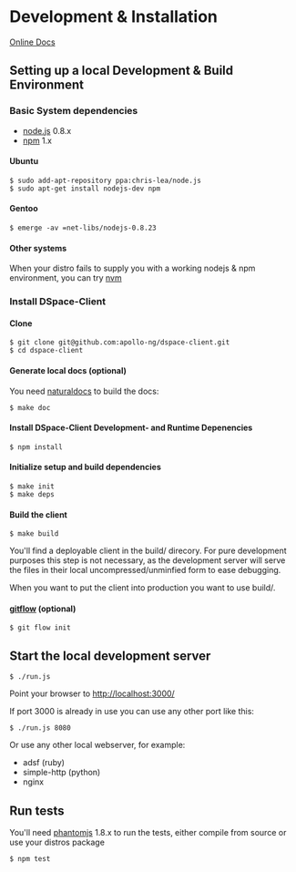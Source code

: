 # Development & Installation

[Online Docs](http://dspace-develop.open-resource.org/doc/)

## Setting up a local Development & Build Environment

### Basic System dependencies

  * [node.js](http://nodejs.org/) 0.8.x
  * [npm](https://npmjs.org/) 1.x

#### Ubuntu

    $ sudo add-apt-repository ppa:chris-lea/node.js
    $ sudo apt-get install nodejs-dev npm

#### Gentoo

    $ emerge -av =net-libs/nodejs-0.8.23

#### Other systems

When your distro fails to supply you with a working nodejs & npm
environment, you can try [nvm](https://github.com/creationix/nvm)

### Install DSpace-Client

#### Clone

    $ git clone git@github.com:apollo-ng/dspace-client.git
    $ cd dspace-client

#### Generate local docs (optional)

You need [naturaldocs](http://naturaldocs.org/) to build the docs:

    $ make doc

#### Install DSpace-Client Development- and Runtime Depenencies

    $ npm install

#### Initialize setup and build dependencies

    $ make init
    $ make deps

#### Build the client

    $ make build

You'll find a deployable client in the build/ direcory. For pure development
purposes this step is not necessary, as the development server will serve
the files in their local uncompressed/unminfied form to ease debugging.

When you want to put the client into production you want to use build/.

#### [gitflow](https://github.com/nvie/gitflow) (optional)

    $ git flow init

## Start the local development server

    $ ./run.js

Point your browser to [http://localhost:3000/](http://localhost:3000/)

If port 3000 is already in use you can use any other port like this:

    $ ./run.js 8080

Or use any other local webserver, for example:

* adsf (ruby)
* simple-http (python)
* nginx

## Run tests

You'll need [phantomjs](http://phantomjs.org/) 1.8.x to run the tests, either compile from source or use your distros package

    $ npm test
